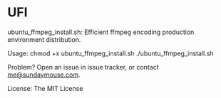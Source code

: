UFI
===

ubuntu_ffmpeg_install.sh: Efficient ffmpeg encoding production environment distribution.

Usage:
chmod +x ubuntu_ffmpeg_install.sh
./ubuntu_ffmpeg_install.sh

Problem?
Open an issue in issue tracker, or contact me@sundaymouse.com.

License:
The MIT License
